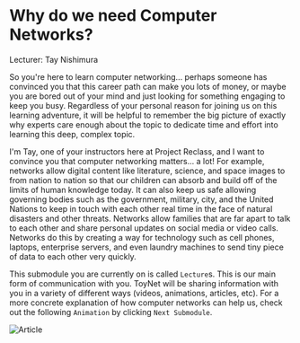 # Why do we need Computer Networks?
Lecturer: Tay Nishimura

So you're here to learn computer networking... perhaps someone has convinced you that this career path can make you lots of money, or maybe you are bored out of your mind and just looking for something engaging to keep you busy. Regardless of your personal reason for joining us on this learning adventure, it will be helpful to remember the big picture of exactly why experts care enough about the topic to dedicate time and effort into learning this deep, complex topic.

I'm Tay, one of your instructors here at Project Reclass, and I want to convince you that computer networking matters... a lot! For example, networks allow digital content like literature, science, and space images to from nation to nation so that our children can absorb and build off of the limits of human knowledge today. It can also keep us safe allowing governing bodies such as the government, military, city, and the United Nations to keep in touch with each other real time in the face of natural disasters and other threats. Networks allow families that are far apart to talk to each other and share personal updates on social media or video calls. Networks do this by creating a way for technology such as cell phones, laptops, enterprise servers, and even laundry machines to send tiny piece of data to each other very quickly.

This submodule you are currently on is called `Lecture`s. This is our main form of communication with you. ToyNet will be sharing information with you in a variety of different ways (videos, animations, articles, etc). For a more concrete explanation of how computer networks can help us, check out the following `Animation` by clicking `Next Submodule`.

![Article](https://github.com/Project-Reclass/toynet-content/raw/main/data/lecture/7001/thumbdrive.gif)
